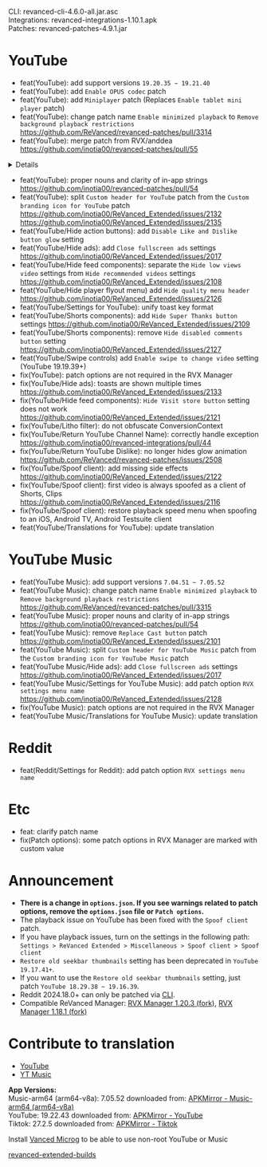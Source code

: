 CLI: revanced-cli-4.6.0-all.jar.asc  
Integrations: revanced-integrations-1.10.1.apk  
Patches: revanced-patches-4.9.1.jar  

YouTube
==
- feat(YouTube): add support versions `19.20.35 ~ 19.21.40`
- feat(YouTube): add `Enable OPUS codec` patch
- feat(YouTube): add `Miniplayer` patch (Replaces `Enable tablet mini player` patch)
- feat(YouTube): change patch name `Enable minimized playback` to `Remove background playback restrictions` https://github.com/ReVanced/revanced-patches/pull/3314
- feat(YouTube): merge patch from RVX/anddea https://github.com/inotia00/revanced-patches/pull/55
<details>
<summary>Details</summary>

• feat(YouTube): Add `Custom Shorts action buttons` patch (Replaces `Shorts outline icon` patch)

• feat(YouTube): Add `Visual preferences icons` patch

• feat(Custom branding icon): Add more icons

• feat(Custom branding icon): Add patch options `ChangeSplashIcon`, `RestoreOldSplashAnimation`

• feat(Translations): Add patch options to remove languages and provide own translation / strings.xml

• feat(YouTube/Settings): Add search bar in settings

</details>

- feat(YouTube): proper nouns and clarity of in-app strings https://github.com/inotia00/revanced-patches/pull/54
- feat(YouTube): split `Custom header for YouTube` patch from the `Custom branding icon for YouTube` patch https://github.com/inotia00/ReVanced_Extended/issues/2132 https://github.com/inotia00/ReVanced_Extended/issues/2135
- feat(YouTube/Hide action buttons): add `Disable Like and Dislike button glow` setting
- feat(YouTube/Hide ads): add `Close fullscreen ads` settings https://github.com/inotia00/ReVanced_Extended/issues/2017
- feat(YouTube/Hide feed components): separate the `Hide low views video` settings from `Hide recommended videos` settings https://github.com/inotia00/ReVanced_Extended/issues/2108
- feat(YouTube/Hide player flyout menu) add `Hide quality menu header` https://github.com/inotia00/ReVanced_Extended/issues/2126
- feat(YouTube/Settings for YouTube): unify toast key format
- feat(YouTube/Shorts components): add `Hide Super Thanks button` settings https://github.com/inotia00/ReVanced_Extended/issues/2109
- feat(YouTube/Shorts components): remove `Hide disabled comments button` setting https://github.com/inotia00/ReVanced_Extended/issues/2127
- feat(YouTube/Swipe controls) add `Enable swipe to change video` setting (YouTube 19.19.39+)
- fix(YouTube): patch options are not required in the RVX Manager
- fix(YouTube/Hide ads): toasts are shown multiple times https://github.com/inotia00/ReVanced_Extended/issues/2133
- fix(YouTube/Hide feed components): `Hide Visit store button` setting does not work https://github.com/inotia00/ReVanced_Extended/issues/2121
- fix(YouTube/Litho filter): do not obfuscate ConversionContext
- fix(YouTube/Return YouTube Channel Name): correctly handle exception https://github.com/inotia00/revanced-integrations/pull/44
- fix(YouTube/Return YouTube Dislike): no longer hides glow animation https://github.com/ReVanced/revanced-patches/issues/2508
- fix(YouTube/Spoof client): add missing side effects https://github.com/inotia00/ReVanced_Extended/issues/2122
- fix(YouTube/Spoof client): first video is always spoofed as a client of Shorts, Clips https://github.com/inotia00/ReVanced_Extended/issues/2116
- fix(YouTube/Spoof client): restore playback speed menu when spoofing to an iOS, Android TV, Android Testsuite client
- feat(YouTube/Translations for YouTube): update translation


YouTube Music
==
- feat(YouTube Music): add support versions `7.04.51 ~ 7.05.52`
- feat(YouTube Music): change patch name `Enable minimized playback` to `Remove background playback restrictions` https://github.com/ReVanced/revanced-patches/pull/3315
- feat(YouTube Music): proper nouns and clarity of in-app strings https://github.com/inotia00/revanced-patches/pull/54
- feat(YouTube Music): remove `Replace Cast button` patch https://github.com/inotia00/ReVanced_Extended/issues/2101
- feat(YouTube Music): split `Custom header for YouTube Music` patch from the `Custom branding icon for YouTube Music` patch
- feat(YouTube Music/Hide ads): add `Close fullscreen ads` settings https://github.com/inotia00/ReVanced_Extended/issues/2017
- feat(YouTube Music/Settings for YouTube Music): add patch option `RVX settings menu name` https://github.com/inotia00/ReVanced_Extended/issues/2128
- fix(YouTube Music): patch options are not required in the RVX Manager
- feat(YouTube Music/Translations for YouTube Music): update translation


Reddit
==
- feat(Reddit/Settings for Reddit): add patch option `RVX settings menu name`


Etc
==
- feat: clarify patch name
- fix(Patch options): some patch options in RVX Manager are marked with custom value


Announcement
==
- **There is a change in `options.json`. If you see warnings related to patch options, remove the `options.json` file or `Patch options`.**
- The playback issue on YouTube has been fixed with the `Spoof client` patch.
- If you have playback issues, turn on the settings in the following path:
`Settings > ReVanced Extended > Miscellaneous > Spoof client > Spoof client`
- `Restore old seekbar thumbnails` setting has been deprecated in `YouTube 19.17.41+`.
- If you want to use the `Restore old seekbar thumbnails` setting, just patch `YouTube 18.29.38 ~ 19.16.39`.
- Reddit 2024.18.0+ can only be patched via [CLI](https://github.com/inotia00/revanced-documentation/blob/main/docs/latest-reddit-patch-info.md).
- Compatible ReVanced Manager: [RVX Manager 1.20.3 (fork)](https://github.com/inotia00/revanced-manager/releases/tag/v1.20.3), [RVX Manager 1.18.1 (fork)](https://github.com/inotia00/revanced-manager/releases/tag/v1.18.1)


Contribute to translation
==
- [YouTube](https://crowdin.com/project/revancedextended)
- [YT Music](https://crowdin.com/project/revancedmusicextended)
  
**App Versions:**  
Music-arm64 (arm64-v8a): 7.05.52
downloaded from: [APKMirror - Music-arm64 (arm64-v8a)](https://www.apkmirror.com/apk/google-inc/youtube-music/youtube-music-7-05-52-release/youtube-music-7-05-52-2-android-apk-download/)  
YouTube: 19.22.43
downloaded from: [APKMirror - YouTube](https://www.apkmirror.com/apk/google-inc/youtube/youtube-19-22-43-release/youtube-19-22-43-android-apk-download/)  
Tiktok: 27.2.5
downloaded from: [APKMirror - Tiktok](https://www.apkmirror.com/apk/tiktok-pte-ltd/tik-tok-including-musical-ly/tik-tok-including-musical-ly-27-2-5-release/tiktok-27-2-5-android-apk-download/)  

Install [Vanced Microg](https://github.com/inotia00/VancedMicroG/releases) to be able to use non-root YouTube or Music  

[revanced-extended-builds](https://github.com/E85Addict/revanced-extended-builds)  
